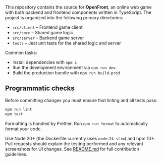This repository contains the source for **OpenFront**, an online web game with both backend and frontend components written in TypeScript. The project is organized into the following primary directories:

- `src/client` – Frontend game client
- `src/core` – Shared game logic
- `src/server` – Backend game server
- `tests` – Jest unit tests for the shared logic and server

Common tasks:

- Install dependencies with `npm i`
- Run the development environment via `npm run dev`
- Build the production bundle with `npm run build-prod`

## Programmatic checks

Before committing changes you must ensure that linting and all tests pass:

```bash
npm run lint
npm test
```

Formatting is handled by Prettier. Run `npm run format` to automatically format your code.

Use Node 20+ (the Dockerfile currently uses `node:24-slim`) and npm 10+. Pull requests should explain the testing performed and any relevant screenshots for UI changes. See [README.md](README.md) for full contribution guidelines.

